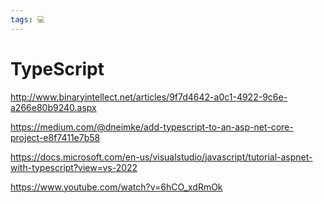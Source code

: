 ```yaml
---
tags: 💻
---
```


# TypeScript

http://www.binaryintellect.net/articles/9f7d4642-a0c1-4922-9c6e-a266e80b9240.aspx

https://medium.com/@dneimke/add-typescript-to-an-asp-net-core-project-e8f7411e7b58

https://docs.microsoft.com/en-us/visualstudio/javascript/tutorial-aspnet-with-typescript?view=vs-2022

https://www.youtube.com/watch?v=6hCO_xdRmOk